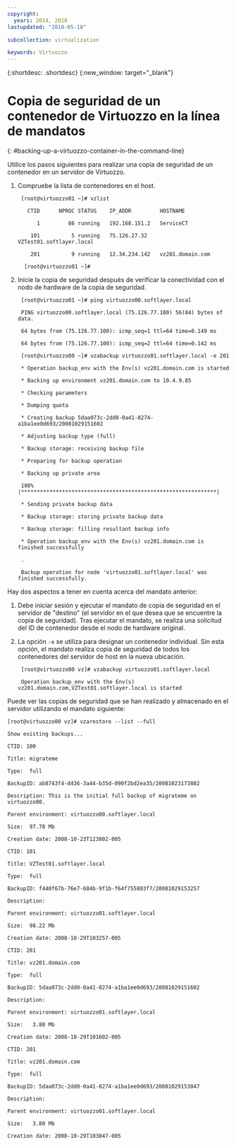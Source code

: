 ```yaml
---
copyright:
  years: 2014, 2018
lastupdated: "2018-05-18"

subcollection: virtualization

keywords: Virtuozzo
---
```

{:shortdesc: .shortdesc}
{:new_window: target="_blank"}

# Copia de seguridad de un contenedor de Virtuozzo en la línea de mandatos
{: #backing-up-a-virtuozzo-container-in-the-command-line}

Utilice los pasos siguientes para realizar una copia de seguridad de un contenedor en un servidor de Virtuozzo.

1. Compruebe la lista de contenedores en el host.

        [root@virtuozzo01 ~]# vzlist

          CTID      NPROC STATUS    IP_ADDR         HOSTNAME

             1         86 running   192.168.151.2   ServiceCT

           101          5 running   75.126.27.32    VZTest01.softlayer.local

           201          9 running   12.34.234.142   vz201.domain.com

         [root@virtuozzo01 ~]#

2. Inicie la copia de seguridad después de verificar la conectividad con el nodo de hardware de la copia de seguridad.

        [root@virtuozzo01 ~]# ping virtuozzo00.softlayer.local

        PING virtuozzo00.softlayer.local (75.126.77.100) 56(84) bytes of data.

        64 bytes from (75.126.77.100): icmp_seq=1 ttl=64 time=0.149 ms

        64 bytes from (75.126.77.100): icmp_seq=2 ttl=64 time=0.142 ms

        [root@virtuozzo00 ~]# vzabackup virtuozzo01.softlayer.local -e 201

        * Operation backup_env with the Env(s) vz201.domain.com is started

        * Backing up environment vz201.domain.com to 10.4.9.85

        * Checking parameters

        * Dumping quota

        * Creating backup 5daa073c-2dd0-0a41-8274-a1ba1ee0d693/20081029151602

        * Adjusting backup type (full)

        * Backup storage: receiving backup file

        * Preparing for backup operation

        * Backing up private area

        100% |**************************************************************|

        * Sending private backup data

        * Backup storage: storing private backup data

        * Backup storage: filling resultant backup info

        * Operation backup_env with the Env(s) vz201.domain.com is finished successfully

        .

        Backup operation for node 'virtuozzo01.softlayer.local' was finished successfully.

Hay dos aspectos a tener en cuenta acerca del mandato anterior:
1. Debe iniciar sesión y ejecutar el mandato de copia de seguridad en el servidor de "destino" (el servidor en el que desea que se encuentre la copia de seguridad). Tras ejecutar el mandato, se realiza una solicitud del ID de contenedor desde el nodo de hardware original.
2. La opción `-e` se utiliza para designar un contenedor individual. Sin esta opción, el mandato realiza copia de seguridad de todos los contenedores del servidor de host en la nueva ubicación.

        [root@virtuozzo00 vz]# vzabackup virtuozzo01.softlayer.local

        Operation backup_env with the Env(s) vz201.domain.com,VZTest01.softlayer.local is started


Puede ver las copias de seguridad que se han realizado y almacenado en el servidor utilizando el mandato siguiente:

    [root@virtuozzo00 vz]# vzarestore --list --full

    Show existing backups...

    CTID: 100

    Title: migrateme

    Type:  full

    BackupID: ab8743f4-d436-3a44-b35d-090f2bd2ea35/20081023173802

    Description: This is the initial full backup of migrateme on virtuozzo00.

    Parent environment: virtuozzo00.softlayer.local

    Size:  97.78 Mb

    Creation date: 2008-10-23T123802-005

    CTID: 101

    Title: VZTest01.softlayer.local

    Type:  full

    BackupID: f440f67b-76e7-684b-9f1b-f64f755803f7/20081029153257

    Description:

    Parent environment: virtuozzo01.softlayer.local

    Size:  98.22 Mb

    Creation date: 2008-10-29T103257-005

    CTID: 201

    Title: vz201.domain.com

    Type:  full

    BackupID: 5daa073c-2dd0-0a41-8274-a1ba1ee0d693/20081029151602

    Description:

    Parent environment: virtuozzo01.softlayer.local

    Size:   3.80 Mb

    Creation date: 2008-10-29T101602-005

    CTID: 201

    Title: vz201.domain.com

    Type:  full

    BackupID: 5daa073c-2dd0-0a41-8274-a1ba1ee0d693/20081029153047

    Description:

    Parent environment: virtuozzo01.softlayer.local

    Size:   3.80 Mb

    Creation date: 2008-10-29T103047-005
